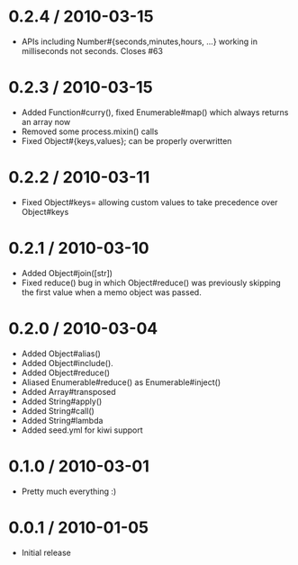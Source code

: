 
0.2.4 / 2010-03-15
==================

  * APIs including Number#{seconds,minutes,hours, ...} working in milliseconds not seconds. Closes #63

0.2.3 / 2010-03-15
==================

  * Added Function#curry(), fixed Enumerable#map() which always returns an array now
  * Removed some process.mixin() calls
  * Fixed Object#{keys,values}; can be properly overwritten

0.2.2 / 2010-03-11
==================

  * Fixed Object#keys= allowing custom values to take precedence over Object#keys

0.2.1 / 2010-03-10
==================

  * Added Object#join([str])
  * Fixed reduce() bug in which Object#reduce() was previously skipping
    the first value when a memo object was passed.

0.2.0 / 2010-03-04
==================

  * Added Object#alias()
  * Added Object#include().
  * Added Object#reduce()
  * Aliased Enumerable#reduce() as Enumerable#inject()
  * Added Array#transposed
  * Added String#apply()
  * Added String#call()
  * Added String#lambda
  * Added seed.yml for kiwi support

0.1.0 / 2010-03-01
==================

  * Pretty much everything :)

0.0.1 / 2010-01-05
==================

  * Initial release

